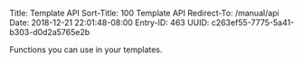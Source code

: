 Title: Template API
Sort-Title: 100 Template API
Redirect-To: /manual/api
Date: 2018-12-21 22:01:48-08:00
Entry-ID: 463
UUID: c263ef55-7775-5a41-b303-d0d2a5765e2b

Functions you can use in your templates.
